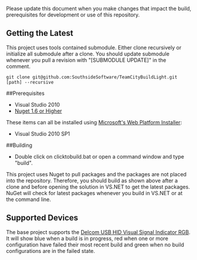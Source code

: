 Please update this document when you make changes that impact the build, prerequisites for development or use of this repository.

## Getting the Latest

This project uses tools contained submodule.  Either clone recursively or initialize all submodule after a clone.  You should update submodule whenever you pull a revision with "[SUBMODULE UPDATE]" in the comment.

````dos
git clone git@github.com:SouthsideSoftware/TeamCityBuildLight.git [path] --recursive
````

##Prerequisites

* Visual Studio 2010
* [Nuget 1.6 or Higher](http://www.nuget.org)

These items can all be installed using [Microsoft's Web Platform Installer](http://www.microsoft.com/web/downloads/platform.aspx):

* Visual Studio 2010 SP1

##Building

* Double click on clicktobuild.bat or open a command window and type "build<return>".

This project uses Nuget to pull packages and the packages are not placed into the repository.  Therefore, you should build as shown above after a clone and before opening the solution in VS.NET to get the latest packages.  NuGet will check for latest packages whenever you build in VS.NET or at the command line.  

## Supported Devices

The base project supports the [Delcom USB HID Visual Signal Indicator RGB](http://www.delcomproducts.com/products_USBLMP.asp).  It will show blue when a build is in progress, red when one or more configuration have failed their most recent build and green when no build configurations are in the failed state.
